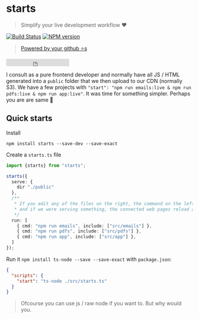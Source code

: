 # starts

> Simplify your live development workflow ❤️

[![Build Status][travis-image]][travis-url]
[![NPM version][npm-image]][npm-url]

> [Powered by your github ⭐s](https://github.com/basarat/starts/stargazers)

<iframe src="https://ghbtns.com/github-btn.html?user=basarat&repo=starts&type=star&count=true" frameborder="0" scrolling="0" width="170px" height="20px"></iframe>

I consult as a pure frontend developer and normally have all JS / HTML generated into a `public` folder that we then upload to our CDN (normally S3). We have a few projects with `"start": "npm run emails:live & npm run pdfs:live & npm run app:live"`. It was time for something simpler. Perhaps you are are same  🌹

## Quick starts
Install

`npm install starts --save-dev --save-exact`

Create a `starts.ts` file

```ts
import {starts} from "starts";

starts({
  serve: {
    dir "./public"
  },
  /** 
   * If you edit any of the files on the right, the command on the left executes.
   * and if we were serving something, the connected web pages reload as well.
   */
  run: [
    { cmd: "npm run emails", include: ["src/emails"] },
    { cmd: "npm run pdfs", include: ["src/pdfs"] },
    { cmd: "npm run app", include: ["src/app"] },
  ]
});
```

Run it `npm install ts-node --save --save-exact` with `package.json`: 

```json
{
  "scripts": {
    "start": "ts-node ./src/starts.ts"  
  }
}
```

> Ofcourse you can use js / raw node if you want to. But why would you.


[travis-image]:https://travis-ci.org/basarat/starts.svg?branch=master
[travis-url]:https://travis-ci.org/basarat/starts
[npm-image]:https://img.shields.io/npm/v/starts.svg?style=flat
[npm-url]:https://npmjs.org/package/starts